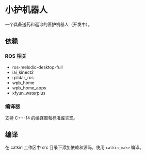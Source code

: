 # 小护机器人

一个具备送药和巡诊的医护机器人（开发中）。

## 依赖

### ROS 相关

- ros-melodic-desktop-full
- iai_kinect2
- rplidar_ros
- wpb_home
- wpb_home_apps
- xfyun_waterplus

### 编译器

支持 C++-14 的编译器和标准库实现。

## 编译

在 catkin 工作区中 src 目录下添加依赖和源码，使用 `catkin_make` 编译。
